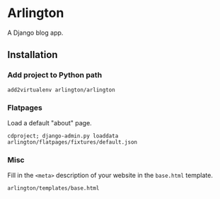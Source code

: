 # Arlington

A Django blog app.


## Installation

### Add project to Python path

`add2virtualenv arlington/arlington`

### Flatpages

Load a default "about" page.

```
cdproject; django-admin.py loaddata arlington/flatpages/fixtures/default.json
```

### Misc

Fill in the `<meta>` description of your website in the `base.html` template.
  
```
arlington/templates/base.html
```